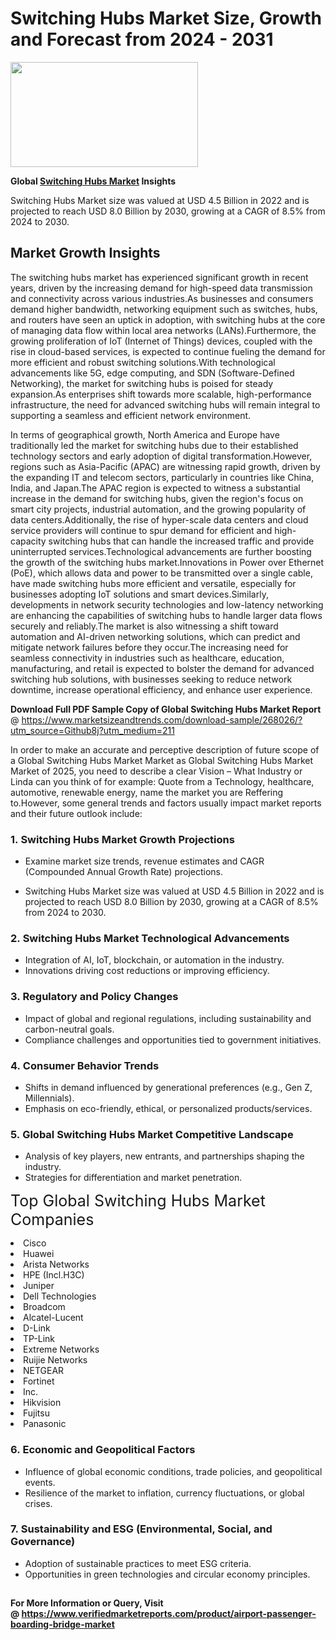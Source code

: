 <H1>Switching Hubs Market Size, Growth and Forecast from 2024 - 2031</H1><img class="aligncenter size-medium wp-image-584254" src="https://thirdeyenews.in/wp-content/uploads/2024/09/Global-Market-Research-300x168.jpeg" alt="" width="300" height="168" /><p><strong>Global&nbsp;<a href="https://www.marketsizeandtrends.com/download-sample/268026/?utm_source=Github8j?utm_medium=211">Switching Hubs Market</a> Insights</strong></p><p>Switching Hubs Market size was valued at USD 4.5 Billion in 2022 and is projected to reach USD 8.0 Billion by 2030, growing at a CAGR of 8.5% from 2024 to 2030.</p><p><h2>Market Growth Insights</h2> <p>The switching hubs market has experienced significant growth in recent years, driven by the increasing demand for high-speed data transmission and connectivity across various industries.As businesses and consumers demand higher bandwidth, networking equipment such as switches, hubs, and routers have seen an uptick in adoption, with switching hubs at the core of managing data flow within local area networks (LANs).Furthermore, the growing proliferation of IoT (Internet of Things) devices, coupled with the rise in cloud-based services, is expected to continue fueling the demand for more efficient and robust switching solutions.With technological advancements like 5G, edge computing, and SDN (Software-Defined Networking), the market for switching hubs is poised for steady expansion.As enterprises shift towards more scalable, high-performance infrastructure, the need for advanced switching hubs will remain integral to supporting a seamless and efficient network environment.</p> <p>In terms of geographical growth, North America and Europe have traditionally led the market for switching hubs due to their established technology sectors and early adoption of digital transformation.However, regions such as Asia-Pacific (APAC) are witnessing rapid growth, driven by the expanding IT and telecom sectors, particularly in countries like China, India, and Japan.The APAC region is expected to witness a substantial increase in the demand for switching hubs, given the region's focus on smart city projects, industrial automation, and the growing popularity of data centers.Additionally, the rise of hyper-scale data centers and cloud service providers will continue to spur demand for efficient and high-capacity switching hubs that can handle the increased traffic and provide uninterrupted services.Technological advancements are further boosting the growth of the switching hubs market.Innovations in Power over Ethernet (PoE), which allows data and power to be transmitted over a single cable, have made switching hubs more efficient and versatile, especially for businesses adopting IoT solutions and smart devices.Similarly, developments in network security technologies and low-latency networking are enhancing the capabilities of switching hubs to handle larger data flows securely and reliably.The market is also witnessing a shift toward automation and AI-driven networking solutions, which can predict and mitigate network failures before they occur.The increasing need for seamless connectivity in industries such as healthcare, education, manufacturing, and retail is expected to bolster the demand for advanced switching hub solutions, with businesses seeking to reduce network downtime, increase operational efficiency, and enhance user experience.<p><span class=""><strong>Download Full PDF Sample Copy of Global Switching Hubs Market Report</strong> @ <a href="https://www.marketsizeandtrends.com/download-sample/268026/?utm_source=Github8j?utm_medium=211" target="_blank">https://www.marketsizeandtrends.com/download-sample/268026/?utm_source=Github8j?utm_medium=211</a></span></p><p>In order to make an accurate and perceptive description of future scope of a Global&nbsp;Switching Hubs Market Market as Global&nbsp;Switching Hubs Market Market of 2025, you need to describe a clear Vision &ndash; What Industry or Linda can you think of for example: Quote from a Technology, healthcare, automotive, renewable energy, name the market you are Reffering to.However, some general trends and factors usually impact market reports and their future outlook include:</p><h3>1.&nbsp;<strong>Switching Hubs Market Growth Projections</strong></h3><ul><li>Examine market size trends, revenue estimates and CAGR (Compounded Annual Growth Rate) projections.</li><li><p>Switching Hubs Market size was valued at USD 4.5 Billion in 2022 and is projected to reach USD 8.0 Billion by 2030, growing at a CAGR of 8.5% from 2024 to 2030.</p></li></ul><h3>2.&nbsp;<strong>Switching Hubs Market Technological Advancements</strong></h3><ul><li>Integration of AI, IoT, blockchain, or automation in the industry.</li><li>Innovations driving cost reductions or improving efficiency.</li></ul><h3>3.&nbsp;<strong>Regulatory and Policy Changes</strong></h3><ul><li>Impact of global and regional regulations, including sustainability and carbon-neutral goals.</li><li>Compliance challenges and opportunities tied to government initiatives.</li></ul><h3>4.&nbsp;<strong>Consumer Behavior Trends</strong></h3><ul><li>Shifts in demand influenced by generational preferences (e.g., Gen Z, Millennials).</li><li>Emphasis on eco-friendly, ethical, or personalized products/services.</li></ul><h3>5.&nbsp;<strong>Global Switching Hubs Market Competitive Landscape</strong></h3><ul><li>Analysis of key players, new entrants, and partnerships shaping the industry.</li><li>Strategies for differentiation and market penetration.</li></ul><p data-pm-slice="1 1 []"><span style="color: inherit; font-family: inherit; font-size: 25px;">Top Global Switching Hubs Market Companies</span></p><div class="" data-test-id=""><p><li>Cisco</li><li> Huawei</li><li> Arista Networks</li><li> HPE (Incl.H3C)</li><li> Juniper</li><li> Dell Technologies</li><li> Broadcom</li><li> Alcatel-Lucent</li><li> D-Link</li><li> TP-Link</li><li> Extreme Networks</li><li> Ruijie Networks</li><li> NETGEAR</li><li> Fortinet</li><li> Inc.</li><li> Hikvision</li><li> Fujitsu</li><li> Panasonic</li></p></div><h3>6.&nbsp;<strong>Economic and Geopolitical Factors</strong></h3><ul><li>Influence of global economic conditions, trade policies, and geopolitical events.</li><li>Resilience of the market to inflation, currency fluctuations, or global crises.</li></ul><h3>7.&nbsp;<strong>Sustainability and ESG (Environmental, Social, and Governance)</strong></h3><ul><li>Adoption of sustainable practices to meet ESG criteria.</li><li>Opportunities in green technologies and circular economy principles.</li></ul><h2><strong style="font-size: 14px;">For More Information or Query, Visit @&nbsp;</strong><a style="background-color: #ffffff; font-size: 14px;" href="https://www.marketsizeandtrends.com/report/switching-hubs-market/" target="_blank">https://www.verifiedmarketreports.com/product/airport-passenger-boarding-bridge-market</a></h2>
